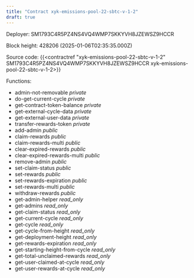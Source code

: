 ```yaml
---
title: "Contract xyk-emissions-pool-22-sbtc-v-1-2"
draft: true
---
```

Deployer: SM1793C4R5PZ4NS4VQ4WMP7SKKYVH8JZEWSZ9HCCR


 



Block height: 428206 (2025-01-06T02:35:35.000Z)

Source code: {{<contractref "xyk-emissions-pool-22-sbtc-v-1-2" SM1793C4R5PZ4NS4VQ4WMP7SKKYVH8JZEWSZ9HCCR xyk-emissions-pool-22-sbtc-v-1-2>}}

Functions:

* admin-not-removable _private_
* do-get-current-cycle _private_
* get-contract-token-balance _private_
* get-external-cycle-data _private_
* get-external-user-data _private_
* transfer-rewards-token _private_
* add-admin _public_
* claim-rewards _public_
* claim-rewards-multi _public_
* clear-expired-rewards _public_
* clear-expired-rewards-multi _public_
* remove-admin _public_
* set-claim-status _public_
* set-rewards _public_
* set-rewards-expiration _public_
* set-rewards-multi _public_
* withdraw-rewards _public_
* get-admin-helper _read_only_
* get-admins _read_only_
* get-claim-status _read_only_
* get-current-cycle _read_only_
* get-cycle _read_only_
* get-cycle-from-height _read_only_
* get-deployment-height _read_only_
* get-rewards-expiration _read_only_
* get-starting-height-from-cycle _read_only_
* get-total-unclaimed-rewards _read_only_
* get-user-claimed-at-cycle _read_only_
* get-user-rewards-at-cycle _read_only_
